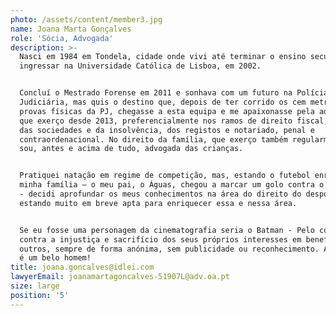 ```yaml
---
photo: /assets/content/member3.jpg
name: Joana Marta Gonçalves
role: 'Sócia, Advogada'
description: >-
  Nasci em 1984 em Tondela, cidade onde vivi até terminar o ensino secundário e
  ingressar na Universidade Católica de Lisboa, em 2002.


  Concluí o Mestrado Forense em 2011 e sonhava com um futuro na Polícia
  Judiciária, mas quis o destino que, depois de ter corrido os cem metros nas
  provas físicas da PJ, chegasse a esta equipa e me apaixonasse pela advocacia,
  que exerço desde 2013, preferencialmente nos ramos de direito fiscal, direito
  das sociedades e da insolvência, dos registos e notariado, penal e
  contraordenacional. No direito da família, que exerço também regularmente,
  sou, antes e acima de tudo, advogada das crianças.


  Pratiquei natação em regime de competição, mas, estando o futebol enraizado na
  minha família – o meu pai, o Águas, chegou a marcar um golo contra o Sporting
  - decidi aprofundar os meus conhecimentos na área do direito do desporto,
  estando muito em breve apta para enriquecer essa e nessa área.


  Se eu fosse uma personagem da cinematografia seria o Batman - Pelo combate
  contra a injustiça e sacrifício dos seus próprios interesses em benefício dos
  outros, sempre de forma anónima, sem publicidade ou reconhecimento. Além disso
  é um belo homem!
title: joana.goncalves@idlei.com
lawyerEmail: joanamartagoncalves-51907L@adv.oa.pt
size: large
position: '5'
---
```

